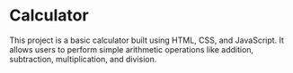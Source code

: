 # Calculator
This project is a basic calculator built using HTML, CSS, and JavaScript. It allows users to perform simple arithmetic operations like addition, subtraction, multiplication, and division.
